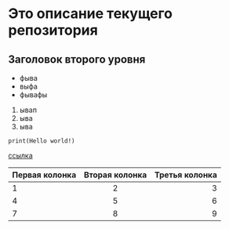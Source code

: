 # Это описание текущего репозитория

## Заголовок второго уровня 

* фыва
* выфа
* фывафы

1. ывап
2. ыва
4. ыва

```
print(Hello world!)
```

[ссылка](http://google.com)

Первая колонка | Вторая колонка | Третья колонка
:-|:-:|-:
1|2|3
4|5|6
7|8|9